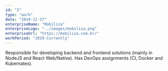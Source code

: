 ```yaml
---
id: "2"
type: "work"
date: "2019-12-27"
enterpriseName: "Mobiliza"
enterpriseLogo: "../images/mobiliza.png"
enterpriseUrl: "https://mobiliza.com.br/"
workPeriod: "2019-Currently"
---
```

Responsible for developing backend and frontend solutions (mainly in NodeJS and React Web/Native). Has DevOps assignments (CI, Docker and Kubernates).